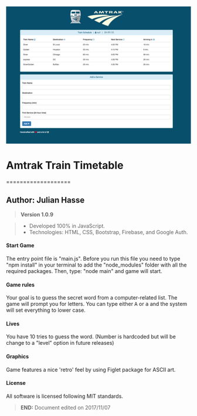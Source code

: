 
![Alt text](/images/img01.png?raw=true)

# Amtrak Train Timetable
===================


Author: Julian Hasse
--------------------


> **Version 1.0.9**

> - Developed 100% in JavaScript.
> - Technologies: HTML, CSS, Bootstrap, Firebase, and Google Auth.

#### <i class="icon-file"></i> Start Game

The entry point file is "main.js". Before you run this file you need to type "npm install" in your terminal to add the "node_modules" folder with all the required packages. Then, type: "node main" and game will start.

#### <i class="icon-folder-open"></i> Game rules

Your goal is to guess the secret word from a computer-related list. The game will prompt you for letters. You can type either <kbd>A</kbd> or <kbd>a</kbd>
and the system will set everything to lower case.

#### <i class="icon-pencil"></i> Lives

You have 10 tries to guess the word. (Number is hardcoded but will be change to a "level" option in future releases)

#### <i class="icon-trash"></i> Graphics

Game features a nice 'retro' feel by using Figlet package for ASCII art.

#### <i class="icon-hdd"></i> License

All software is licensed following MIT standards.

> **END:** Document edited on 2017/11/07

